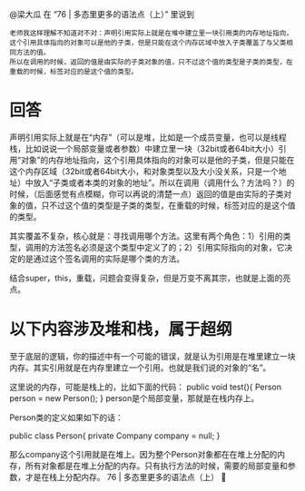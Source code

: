 @梁大瓜 在 “76 | 多态里更多的语法点（上）” 里说到

```
老师我这样理解不知道对不对：声明引用实际上就是在堆中建立里一块引用类的内存地址指向，
这个引用具体指向的对象可以是他的子类，但是只能在这个内存区域中放入子类覆盖了与父类相同方法的值。
所以在调用的时候，返回的值是由实际的子类对象的值，只不过这个值的类型是子类的类型，在重载的时候，标签对应的是这个值的类型。
```

# 回答

声明引用实际上就是在“内存”（可以是堆，比如是一个成员变量，也可以是线程栈，比如说说一个局部变量或者参数）中建立里一块（32bit或者64bit大小）引用“对象”的内存地址指向，这个引用具体指向的对象可以是他的子类，但是只能在这个内存区域（32bit或者64bit大小，和对象类型以及大小没关系，只是一个地址）中放入“子类或者本类的对象的地址”。所以在调用（调用什么？方法吗？）的时候，（后面感觉有点模糊，你可以再说的清楚一点）返回的值是由实际的子类对象的值，只不过这个值的类型是子类的类型，在重载的时候，标签对应的是这个值的类型。


其实覆盖不复杂，核心就是：寻找调用哪个方法。这里有两个角色：1）引用的类型，调用的方法签名必须是这个类型中定义了的；2）引用实际指向的对象，它决定的是通过这个签名调用的实际是哪个类的方法。

结合super，this，重载，问题会变得复杂，但是万变不离其宗，也就是上面的亮点。

# 以下内容涉及堆和栈，属于超纲


至于底层的逻辑，你的描述中有一个可能的错误，就是认为引用是在堆里建立一块内存。其实引用就是在内存里建立一个引用。也就是我们说的对象的“名”。

这里说的内存，可能是栈上的，比如下面的代码：
public void test(){
    Person person = new Person();
}
person是个局部变量，那就是在栈内存上。

Person类的定义如果如下的话：

public class Person{
    private Company company = null;
}

那么company这个引用就是在堆上。因为整个Person对象都在在堆上分配的内存，所有对象都是在堆上分配的内存。只有执行方法的时候，需要的局部变量和参数，才是在栈上分配内存。
76 | 多态里更多的语法点（上）



